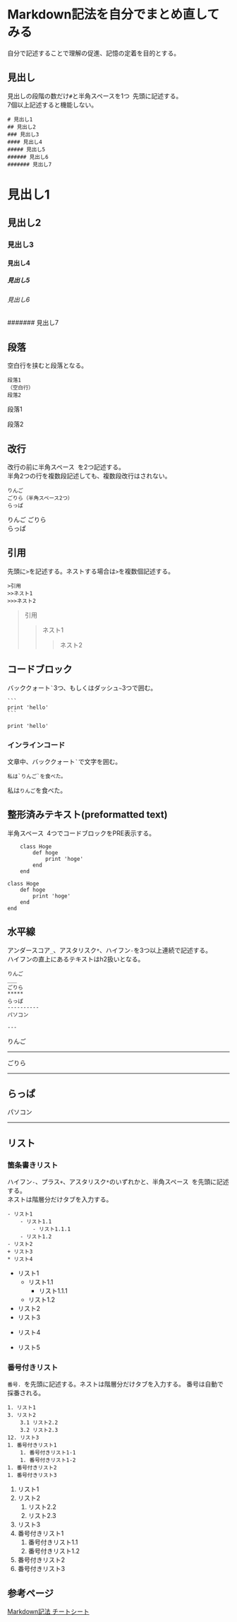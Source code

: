 # Markdown記法を自分でまとめ直してみる
自分で記述することで理解の促進、記憶の定着を目的とする。

## 見出し
見出しの段階の数だけ`#`と半角スペースを1つ` `先頭に記述する。  
7個以上記述すると機能しない。
```
# 見出し1
## 見出し2
### 見出し3
#### 見出し4
##### 見出し5
###### 見出し6
####### 見出し7
```
# 見出し1
## 見出し2
### 見出し3
#### 見出し4
##### 見出し5
###### 見出し6
####### 見出し7


## 段落
空白行を挟むと段落となる。
```
段落1
（空白行）
段落2
```
段落1

段落2


## 改行
改行の前に半角スペース` `を2つ記述する。  
半角2つの行を複数段記述しても、複数段改行はされない。
```
りんご
ごりら（半角スペース2つ）
らっぱ
```
りんご
ごりら  
らっぱ


## 引用
先頭に`>`を記述する。ネストする場合は`>`を複数個記述する。
```
>引用
>>ネスト1
>>>ネスト2
```
>引用
>>ネスト1
>>>ネスト2


## コードブロック
バッククォート`` ` ``3つ、もしくはダッシュ`~`3つで囲む。
~~~
```
print 'hello'
```
~~~
```
print 'hello'
```

### インラインコード
文章中、バッククォート`` ` ``で文字を囲む。
```
私は`りんご`を食べた。
```
私は`りんご`を食べた。


## 整形済みテキスト(preformatted text)
半角スペース` `4つでコードブロックをPRE表示する。

```
    class Hoge
        def hoge
            print 'hoge'
        end
    end
```
    class Hoge
        def hoge
            print 'hoge'
        end
    end


## 水平線
アンダースコア`_`、アスタリスク`*`、ハイフン`-`を3つ以上連続で記述する。  
ハイフンの直上にあるテキストはh2扱いとなる。
```
りんご
___
ごりら
*****
らっぱ
----------
パソコン

---
```
りんご
___
ごりら
*****
らっぱ
----------
パソコン

---


## リスト
### 箇条書きリスト
ハイフン`-`、プラス`+`、アスタリスク`*`のいずれかと、半角スペース` `を先頭に記述する。  
ネストは階層分だけタブを入力する。
```
- リスト1
    - リスト1.1
        - リスト1.1.1
    - リスト1.2
- リスト2
+ リスト3
* リスト4
```
- リスト1
    - リスト1.1
        - リスト1.1.1
    - リスト1.2
- リスト2
- リスト3
+ リスト4
* リスト5

### 番号付きリスト
`番号. `を先頭に記述する。ネストは階層分だけタブを入力する。
番号は自動で採番される。
```
1. リスト1
3. リスト2
    3.1 リスト2.2
    3.2 リスト2.3
12. リスト3
1. 番号付きリスト1
    1. 番号付きリスト1-1
    1. 番号付きリスト1-2
1. 番号付きリスト2
1. 番号付きリスト3
```
1. リスト1
3. リスト2
    1. リスト2.2
    1. リスト2.3
12. リスト3
1. 番号付きリスト1
    1. 番号付きリスト1.1
    1. 番号付きリスト1.2
1. 番号付きリスト2
1. 番号付きリスト3






## 参考ページ
[Markdown記法 チートシート](https://gist.github.com/mignonstyle/083c9e1651d7734f84c99b8cf49d57fa#file-markdown-cheatsheet-)
